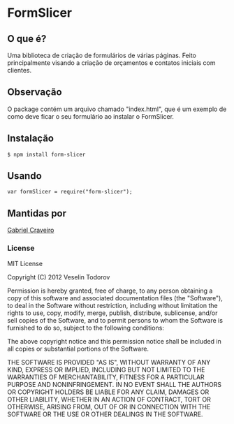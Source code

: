 # FormSlicer

## O que é?
Uma biblioteca de criação de formulários de várias páginas. Feito principalmente visando a criação de orçamentos e contatos iniciais com clientes.

## Observação
O package contém um arquivo chamado "index.html", que é um exemplo de como deve ficar o seu formulário ao instalar o FormSlicer.

## Instalação

	$ npm install form-slicer

## Usando

	var formSlicer = require("form-slicer");

## Mantidas por

[Gabriel Craveiro](gabrielcraveiro.github.io)

### License

MIT License

Copyright (C) 2012 Veselin Todorov

Permission is hereby granted, free of charge, to any person obtaining a copy of this software and associated documentation files (the "Software"), to deal in the Software without restriction, including without limitation the rights to use, copy, modify, merge, publish, distribute, sublicense, and/or sell copies of the Software, and to permit persons to whom the Software is furnished to do so, subject to the following conditions:

The above copyright notice and this permission notice shall be included in all copies or substantial portions of the Software.

THE SOFTWARE IS PROVIDED "AS IS", WITHOUT WARRANTY OF ANY KIND, EXPRESS OR IMPLIED, INCLUDING BUT NOT LIMITED TO THE WARRANTIES OF MERCHANTABILITY, FITNESS FOR A PARTICULAR PURPOSE AND NONINFRINGEMENT. IN NO EVENT SHALL THE AUTHORS OR COPYRIGHT HOLDERS BE LIABLE FOR ANY CLAIM, DAMAGES OR OTHER LIABILITY, WHETHER IN AN ACTION OF CONTRACT, TORT OR OTHERWISE, ARISING FROM, OUT OF OR IN CONNECTION WITH THE SOFTWARE OR THE USE OR OTHER DEALINGS IN THE SOFTWARE.
